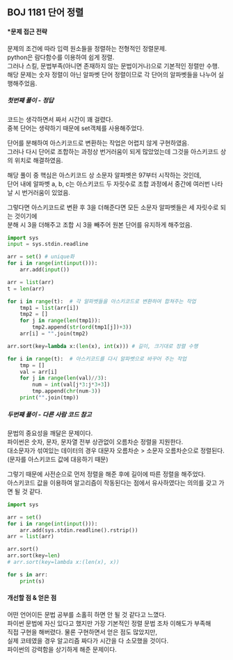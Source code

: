 ## BOJ 1181 단어 정렬

#### *문제 접근 전략
문제의 조건에 따라 입력 원소들을 정렬하는 전형적인 정렬문제.  
python은 람다함수를 이용하여 쉽게 정렬.  
그러나 스킬, 문법부족(아니면 존재하지 않는 문법이거나)으로 기본적인 정렬만 수행.  
해당 문제는 숫자 정렬이 아닌 알파벳 단어 정렬이므로 각 단어의 알파벳들을 나누어 실행해주었음.


##### 첫번째 풀이 - 정답
코드는 생각하면서 짜서 시간이 꽤 걸렸다.  
중복 단어는 생략하기 때문에 set객체를 사용해주었다.  

단어를 분해하여 아스키코드로 변환하는 작업은 어렵지 않게 구현하였음.  
그러나 다시 단어로 조합하는 과정상 번거러움이 되게 많았었는데 그것을 아스키코드 상의 위치로 해결하였음.  

해당 풀이 중 핵심은 아스키코드 상 소문자 알파벳은 97부터 시작하는 것인데,  
단어 내에 알파벳 a, b, c는 아스키코드 두 자릿수로 조합 과정에서 중간에 여러번 나타날 시 번거러움이 있었음.  

그렇다면 아스키코드로 변환 후 3을 더해준다면 모든 소문자 알파벳들은 세 자릿수로 되는 것이기에  
분해 시 3을 더해주고 조합 시 3을 빼주어 원본 단어를 유지하게 해주었음.

```python
import sys
input = sys.stdin.readline

arr = set() # unique화
for i in range(int(input())):
    arr.add(input())

arr = list(arr)
t = len(arr)

for i in range(t):  # 각 알파벳들을 아스키코드로 변환하여 합쳐주는 작업
    tmp1 = list(arr[i])
    tmp2 = []
    for j in range(len(tmp1)):
        tmp2.append(str(ord(tmp1[j])+3))
    arr[i] = "".join(tmp2)

arr.sort(key=lambda x:(len(x), int(x))) # 길이, 크기대로 정렬 수행

for i in range(t):  # 아스키코드를 다시 알파벳으로 바꾸어 주는 작업
    tmp = []
    val = arr[i]
    for j in range(len(val)//3):
        num = int(val[j*3:j*3+3])
        tmp.append(chr(num-3)) 
    print("".join(tmp))
```

##### 두번째 풀이 - 다른 사람 코드 참고
문법의 중요성을 깨달은 문제이다.  
파이썬은 숫자, 문자, 문자열 전부 상관없이 오름차순 정렬을 지원한다.  
대소문자가 섞여있는 데이터의 경우 대문자 오름차순 > 소문자 오름차순으로 정렬된다.(문자를 아스키코드 값에 대응하기 때문)  

그렇기 때문에 사전순으로 먼저 정렬을 해준 후에 길이에 따른 정렬을 해주었다.  
아스키코드 값을 이용하여 알고리즘이 작동된다는 점에서 유사하였다는 의의를 갖고 가면 될 것 같다.
```python
import sys

arr = set()
for i in range(int(input())):
    arr.add(sys.stdin.readline().rstrip())
arr = list(arr)

arr.sort()
arr.sort(key=len)
# arr.sort(key=lambda x:(len(x), x))

for s in arr:
    print(s)
```

#### 개선할 점 & 얻은 점
어떤 언어이든 문법 공부를 소홀히 하면 안 될 것 같다고 느꼈다.  
파이썬 문법에 자신 있다고 했지만 가장 기본적인 정렬 문법 조차 이해도가 부족해  
직접 구현을 해버렸다. 물론 구현하면서 얻은 점도 많았지만,  
실제 코테였을 경우 알고리즘 짜다가 시간을 다 소모했을 것이다.  
파이썬의 강력함을 상기하게 해준 문제이다.